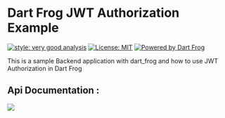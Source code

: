 # Dart Frog JWT Authorization Example

[![style: very good analysis][very_good_analysis_badge]][very_good_analysis_link]
[![License: MIT][license_badge]][license_link]
[![Powered by Dart Frog](https://img.shields.io/endpoint?url=https://tinyurl.com/dartfrog-badge)](https://dartfrog.vgv.dev)

This is a sample Backend application with dart_frog and how to use JWT Authorization in Dart Frog

## Api Documentation : 
<a href="https://documenter.getpostman.com/view/9523574/2s7YmtERV9#20fb31ca-f276-41e7-b9e3-23c426d5806b" target="_blank"><img src="https://assets.getpostman.com/common-share/postman-logo-horizontal-320x132.png" /></a><br />


[license_badge]: https://img.shields.io/badge/license-MIT-blue.svg
[license_link]: https://opensource.org/licenses/MIT
[very_good_analysis_badge]: https://img.shields.io/badge/style-very_good_analysis-B22C89.svg
[very_good_analysis_link]: https://pub.dev/packages/very_good_analysis
